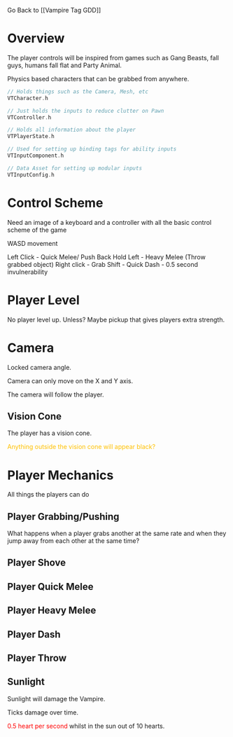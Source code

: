 Go Back to [[Vampire Tag GDD]]

# Overview
The player controls will be inspired from games such as Gang Beasts, fall guys, humans fall flat and Party Animal.

Physics based characters that can be grabbed from anywhere.

```cpp
// Holds things such as the Camera, Mesh, etc
VTCharacter.h

// Just holds the inputs to reduce clutter on Pawn
VTController.h

// Holds all information about the player
VTPlayerState.h

// Used for setting up binding tags for ability inputs
VTInputComponent.h

// Data Asset for setting up modular inputs
VTInputConfig.h
```


# Control Scheme

Need an image of a keyboard and a controller with all the basic control scheme of the game


WASD movement

Left Click - Quick Melee/ Push Back
Hold Left - Heavy Melee (Throw grabbed object)
Right click - Grab
Shift - Quick Dash - 0.5 second invulnerability


# Player Level

No player level up. Unless?
Maybe pickup that gives players extra strength.


# Camera

Locked camera angle.

Camera can only move on the X and Y axis. 

The camera will follow the player.


## Vision Cone

The player has a vision cone. 

<span style="color:rgb(255, 192, 0)">Anything outside the vision cone will appear black?</span>

# Player Mechanics
All things the players can do
## Player Grabbing/Pushing

What happens when a player grabs another at the same rate and when they jump away from each other at the same time?

## Player Shove

## Player Quick Melee

## Player Heavy Melee

## Player Dash

## Player Throw


## Sunlight
Sunlight will damage the Vampire.

Ticks damage over time.

<span style="color:rgb(255, 0, 0)">0.5 heart per second</span> whilst in the sun out of 10 hearts.

